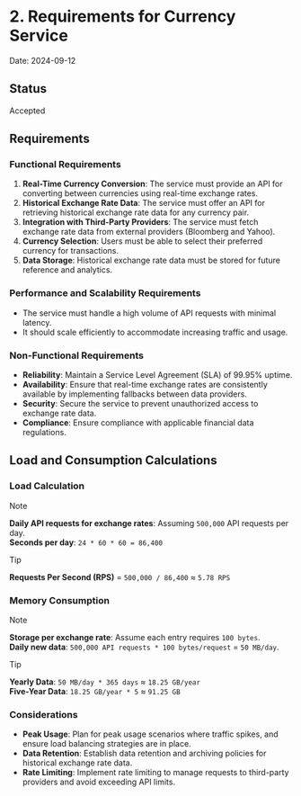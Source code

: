 # 2. Requirements for Currency Service

Date: 2024-09-12

## Status

Accepted

## Requirements

### Functional Requirements

1. **Real-Time Currency Conversion**: The service must provide an API for converting between currencies using real-time exchange rates.
2. **Historical Exchange Rate Data**: The service must offer an API for retrieving historical exchange rate data for any currency pair.
3. **Integration with Third-Party Providers**: The service must fetch exchange rate data from external providers (Bloomberg and Yahoo).
4. **Currency Selection**: Users must be able to select their preferred currency for transactions.
5. **Data Storage**: Historical exchange rate data must be stored for future reference and analytics.

### Performance and Scalability Requirements

- The service must handle a high volume of API requests with minimal latency.
- It should scale efficiently to accommodate increasing traffic and usage.

### Non-Functional Requirements

- **Reliability**: Maintain a Service Level Agreement (SLA) of 99.95% uptime.
- **Availability**: Ensure that real-time exchange rates are consistently available by implementing fallbacks between data providers.
- **Security**: Secure the service to prevent unauthorized access to exchange rate data.
- **Compliance**: Ensure compliance with applicable financial data regulations.

## Load and Consumption Calculations

### Load Calculation

> [!NOTE]
>
> **Daily API requests for exchange rates**: Assuming `500,000` API requests per day.  
> **Seconds per day**: `24 * 60 * 60 = 86,400`

> [!TIP]
>
> **Requests Per Second (RPS)** = `500,000 / 86,400` ≈ `5.78 RPS`

### Memory Consumption

> [!NOTE]
>
> **Storage per exchange rate**: Assume each entry requires `100 bytes`.  
> **Daily new data**: `500,000 API requests * 100 bytes/request` = `50 MB/day`.

> [!TIP]
>
> **Yearly Data**: `50 MB/day * 365 days` ≈ `18.25 GB/year`  
> **Five-Year Data**: `18.25 GB/year * 5` ≈ `91.25 GB`

### Considerations

- **Peak Usage**: Plan for peak usage scenarios where traffic spikes, and ensure load balancing strategies are in place.
- **Data Retention**: Establish data retention and archiving policies for historical exchange rate data.
- **Rate Limiting**: Implement rate limiting to manage requests to third-party providers and avoid exceeding API limits.
